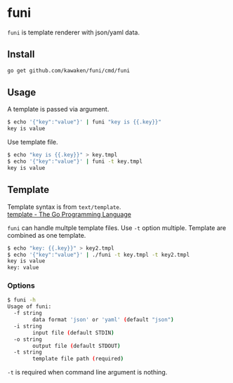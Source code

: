 # funi

`funi` is template renderer with json/yaml data.

## Install

```bash
go get github.com/kawaken/funi/cmd/funi
```

## Usage

A template is passed via argument.

```bash
$ echo '{"key":"value"}' | funi "key is {{.key}}"
key is value
```

Use template file.

```bash
$ echo "key is {{.key}}" > key.tmpl
$ echo '{"key":"value"}' | funi -t key.tmpl
key is value
```

## Template

Template syntax is from `text/template`.  
[template \- The Go Programming Language](https://golang.org/pkg/text/template/)

`funi` can handle multple template files. Use `-t` option multiple. Template are combined as one template.

```bash
$ echo "key: {{.key}}" > key2.tmpl 
$ echo '{"key":"value"}' | ./funi -t key.tmpl -t key2.tmpl
key is value
key: value
```

### Options

```bash
$ funi -h
Usage of funi:
  -f string
    	data format 'json' or 'yaml' (default "json")
  -i string
    	input file (default STDIN)
  -o string
    	output file (default STDOUT)
  -t string
    	template file path (required)
```

`-t` is required when command line argument is nothing.
